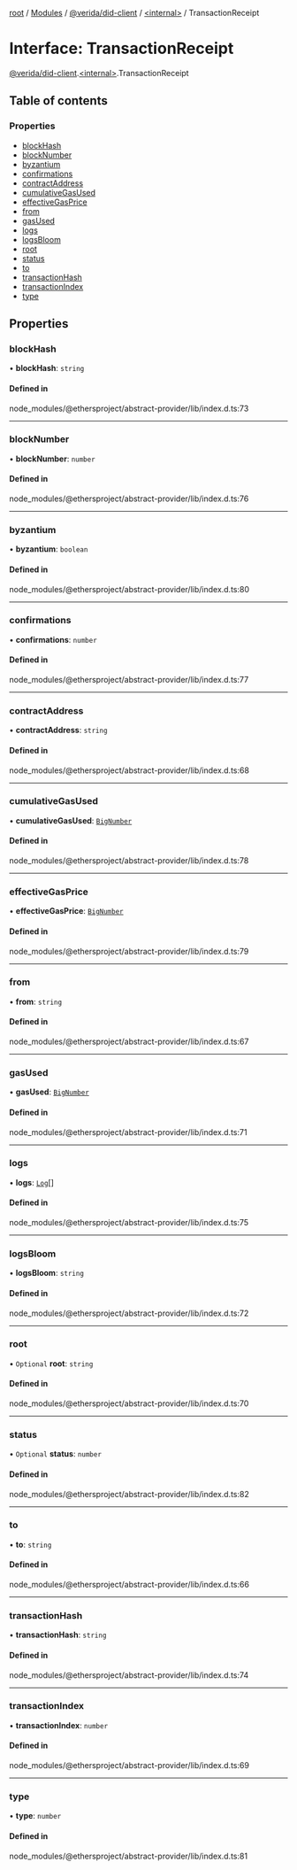 [root](../README.md) / [Modules](../modules.md) / [@verida/did-client](../modules/verida_did_client.md) / [<internal\>](../modules/verida_did_client._internal_.md) / TransactionReceipt

# Interface: TransactionReceipt

[@verida/did-client](../modules/verida_did_client.md).[<internal\>](../modules/verida_did_client._internal_.md).TransactionReceipt

## Table of contents

### Properties

- [blockHash](verida_did_client._internal_.TransactionReceipt.md#blockhash)
- [blockNumber](verida_did_client._internal_.TransactionReceipt.md#blocknumber)
- [byzantium](verida_did_client._internal_.TransactionReceipt.md#byzantium)
- [confirmations](verida_did_client._internal_.TransactionReceipt.md#confirmations)
- [contractAddress](verida_did_client._internal_.TransactionReceipt.md#contractaddress)
- [cumulativeGasUsed](verida_did_client._internal_.TransactionReceipt.md#cumulativegasused)
- [effectiveGasPrice](verida_did_client._internal_.TransactionReceipt.md#effectivegasprice)
- [from](verida_did_client._internal_.TransactionReceipt.md#from)
- [gasUsed](verida_did_client._internal_.TransactionReceipt.md#gasused)
- [logs](verida_did_client._internal_.TransactionReceipt.md#logs)
- [logsBloom](verida_did_client._internal_.TransactionReceipt.md#logsbloom)
- [root](verida_did_client._internal_.TransactionReceipt.md#root)
- [status](verida_did_client._internal_.TransactionReceipt.md#status)
- [to](verida_did_client._internal_.TransactionReceipt.md#to)
- [transactionHash](verida_did_client._internal_.TransactionReceipt.md#transactionhash)
- [transactionIndex](verida_did_client._internal_.TransactionReceipt.md#transactionindex)
- [type](verida_did_client._internal_.TransactionReceipt.md#type)

## Properties

### blockHash

• **blockHash**: `string`

#### Defined in

node_modules/@ethersproject/abstract-provider/lib/index.d.ts:73

___

### blockNumber

• **blockNumber**: `number`

#### Defined in

node_modules/@ethersproject/abstract-provider/lib/index.d.ts:76

___

### byzantium

• **byzantium**: `boolean`

#### Defined in

node_modules/@ethersproject/abstract-provider/lib/index.d.ts:80

___

### confirmations

• **confirmations**: `number`

#### Defined in

node_modules/@ethersproject/abstract-provider/lib/index.d.ts:77

___

### contractAddress

• **contractAddress**: `string`

#### Defined in

node_modules/@ethersproject/abstract-provider/lib/index.d.ts:68

___

### cumulativeGasUsed

• **cumulativeGasUsed**: [`BigNumber`](../classes/verida_did_client._internal_.BigNumber.md)

#### Defined in

node_modules/@ethersproject/abstract-provider/lib/index.d.ts:78

___

### effectiveGasPrice

• **effectiveGasPrice**: [`BigNumber`](../classes/verida_did_client._internal_.BigNumber.md)

#### Defined in

node_modules/@ethersproject/abstract-provider/lib/index.d.ts:79

___

### from

• **from**: `string`

#### Defined in

node_modules/@ethersproject/abstract-provider/lib/index.d.ts:67

___

### gasUsed

• **gasUsed**: [`BigNumber`](../classes/verida_did_client._internal_.BigNumber.md)

#### Defined in

node_modules/@ethersproject/abstract-provider/lib/index.d.ts:71

___

### logs

• **logs**: [`Log`](verida_did_client._internal_.Log.md)[]

#### Defined in

node_modules/@ethersproject/abstract-provider/lib/index.d.ts:75

___

### logsBloom

• **logsBloom**: `string`

#### Defined in

node_modules/@ethersproject/abstract-provider/lib/index.d.ts:72

___

### root

• `Optional` **root**: `string`

#### Defined in

node_modules/@ethersproject/abstract-provider/lib/index.d.ts:70

___

### status

• `Optional` **status**: `number`

#### Defined in

node_modules/@ethersproject/abstract-provider/lib/index.d.ts:82

___

### to

• **to**: `string`

#### Defined in

node_modules/@ethersproject/abstract-provider/lib/index.d.ts:66

___

### transactionHash

• **transactionHash**: `string`

#### Defined in

node_modules/@ethersproject/abstract-provider/lib/index.d.ts:74

___

### transactionIndex

• **transactionIndex**: `number`

#### Defined in

node_modules/@ethersproject/abstract-provider/lib/index.d.ts:69

___

### type

• **type**: `number`

#### Defined in

node_modules/@ethersproject/abstract-provider/lib/index.d.ts:81

